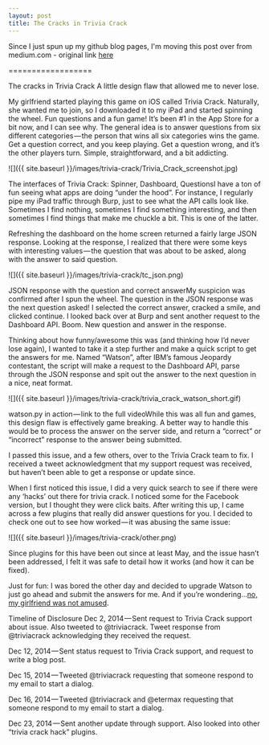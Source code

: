 ```yaml
---
layout: post
title: The Cracks in Trivia Crack
---
```


Since I just spun up my github blog pages, I'm moving this post over from
medium.com - original link [here](https://medium.com/@iamchippa/the-cracks-in-trivia-crack-3fac78b50f38)

==================

The cracks in Trivia Crack A little design flaw that allowed me to never lose.

My girlfriend started playing this game on iOS called Trivia Crack. Naturally, she wanted me to join, so I downloaded it to my iPad and started spinning the wheel. Fun questions and a fun game! It’s been #1 in the App Store for a bit now, and I can see why. The general idea is to answer questions from six different categories — the person that wins all six categories wins the game. Get a question correct, and you keep playing. Get a question wrong, and it’s the other players turn. Simple, straightforward, and a bit addicting.

![]({{ site.baseurl }}/images/trivia-crack/Trivia_Crack_screenshot.jpg)

The interfaces of Trivia Crack: Spinner, Dashboard, QuestionsI have a ton of fun seeing what apps are doing “under the hood”. For instance, I regularly pipe my iPad traffic through Burp, just to see what the API calls look like. Sometimes I find nothing, sometimes I find something interesting, and then sometimes I find things that make me chuckle a bit. This is one of the latter.

Refreshing the dashboard on the home screen returned a fairly large JSON response. Looking at the response, I realized that there were some keys with interesting values — the question that was about to be asked, along with the answer to said question.

![]({{ site.baseurl }}/images/trivia-crack/tc_json.png)

JSON response with the question and correct answerMy suspicion was confirmed after I spun the wheel. The question in the JSON response was the next question asked! I selected the correct answer, cracked a smile, and clicked continue. I looked back over at Burp and sent another request to the Dashboard API. Boom. New question and answer in the response.

Thinking about how funny/awesome this was (and thinking how I’d never lose again), I wanted to take it a step further and make a quick script to get the answers for me. Named “Watson”, after IBM’s famous Jeopardy contestant, the script will make a request to the Dashboard API, parse through the JSON response and spit out the answer to the next question in a nice, neat format.

![]({{ site.baseurl }}/images/trivia-crack/trivia_crack_watson_short.gif)

watson.py in action — link to the full videoWhile this was all fun and games, this design flaw is effectively game breaking. A better way to handle this would be to process the answer on the server side, and return a “correct” or “incorrect” response to the answer being submitted.

I passed this issue, and a few others, over to the Trivia Crack team to fix. I received a tweet acknowledgment that my support request was received, but haven’t been able to get a response or update since.

When I first noticed this issue, I did a very quick search to see if there were any ‘hacks’ out there for trivia crack. I noticed some for the Facebook version, but I thought they were click baits. After writing this up, I came across a few plugins that really did answer questions for you. I decided to check one out to see how worked — it was abusing the same issue:

![]({{ site.baseurl }}/images/trivia-crack/other.png)

Since plugins for this have been out since at least May, and the issue hasn’t been addressed, I felt it was safe to detail how it works (and how it can be fixed).

Just for fun: I was bored the other day and decided to upgrade Watson to just
go ahead and submit the answers for me. And if you’re wondering…[no, my
girlfriend was not amused](https://vimeo.com/115355438).

Timeline of Disclosure Dec 2, 2014 — Sent request to Trivia Crack support about issue. Also tweeted to @triviacrack. Tweet response from @triviacrack acknowledging they received the request.

Dec 12, 2014 — Sent status request to Trivia Crack support, and request to write a blog post.

Dec 15, 2014 — Tweeted @triviacrack requesting that someone respond to my email to start a dialog.

Dec 16, 2014 — Tweeted @triviacrack and @etermax requesting that someone respond to my email to start a dialog.

Dec 23, 2014 — Sent another update through support. Also looked into other “trivia crack hack” plugins.
